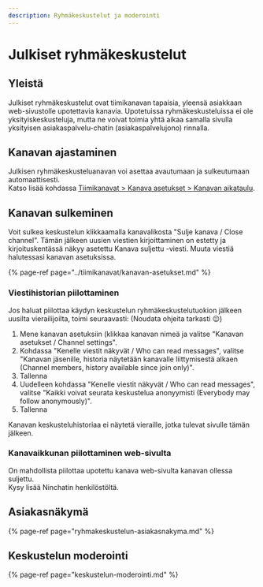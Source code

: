 ```yaml
---
description: Ryhmäkeskustelut ja moderointi
---
```


# Julkiset ryhmäkeskustelut

## Yleistä

Julkiset ryhmäkeskustelut ovat tiimikanavan tapaisia, yleensä asiakkaan web-sivustolle upotettavia kanavia. Upotetuissa ryhmäkeskusteluissa ei ole yksityiskeskusteluja, mutta ne voivat toimia yhtä aikaa samalla sivulla yksityisen asiakaspalvelu-chatin \(asiakaspalvelujono\) rinnalla.

## Kanavan ajastaminen

Julkisen ryhmäkeskusteluanavan voi asettaa avautumaan ja sulkeutumaan automaattisesti.  
Katso lisää kohdassa [Tiimikanavat &gt; Kanava asetukset &gt; Kanavan aikataulu](https://ninchat.gitbook.io/ninchat-support/tiimikanavat/kanavan-asetukset#kanavan-aikataulu).

## Kanavan sulkeminen

Voit sulkea keskustelun klikkaamalla kanavalikosta "Sulje kanava / Close channel". Tämän jälkeen uusien viestien kirjoittaminen on estetty ja kirjoituskentässä näkyy asetettu Kanava suljettu -viesti. Muuta viestiä halutessasi kanavan asetuksissa.

{% page-ref page="../tiimikanavat/kanavan-asetukset.md" %}

### Viestihistorian piilottaminen

Jos haluat piilottaa käydyn keskustelun ryhmäkeskustelutuokion jälkeen uusilta vierailijoilta, toimi seuraavasti: \(Noudata ohjeita tarkasti 😉\)

1. Mene kanavan asetuksiin \(klikkaa kanavan nimeä ja valitse "Kanavan asetukset / Channel settings".
2. Kohdassa "Kenelle viestit näkyvät / Who can read messages", valitse "Kanavan jäsenille, historia näytetään kanavalle liittymisestä alkaen \(Channel members, history available since join only\)".
3. Tallenna
4. Uudelleen kohdassa "Kenelle viestit näkyvät / Who can read messages", valitse "Kaikki voivat seurata keskustelua anonyymisti \(Everybody may follow anonymously\)".
5. Tallenna

Kanavan keskusteluhistoriaa ei näytetä vieraille, jotka tulevat sivulle tämän jälkeen.

### Kanavaikkunan piilottaminen web-sivulta

On mahdollista piilottaa upotettu kanava web-sivulta kanavan ollessa suljettu.   
Kysy lisää Ninchatin henkilöstöltä.

## Asiakasnäkymä

{% page-ref page="ryhmakeskustelun-asiakasnakyma.md" %}



## Keskustelun moderointi

{% page-ref page="keskustelun-moderointi.md" %}

